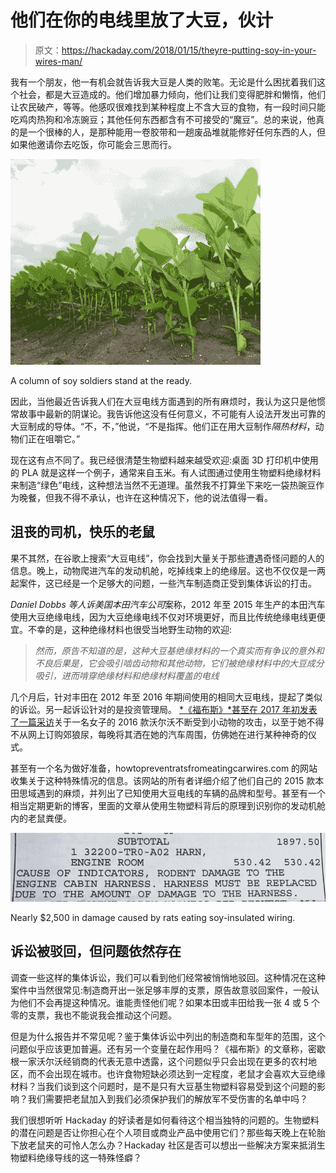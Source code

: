 # 他们在你的电线里放了大豆，伙计

> 原文：<https://hackaday.com/2018/01/15/theyre-putting-soy-in-your-wires-man/>

我有一个朋友，他一有机会就告诉我大豆是人类的败笔。无论是什么困扰着我们这个社会，都是大豆造成的。他们增加暴力倾向，他们让我们变得肥胖和懒惰，他们让农民破产，等等。他感叹很难找到某种程度上不含大豆的食物，有一段时间只能吃鸡肉热狗和冷冻豌豆；其他任何东西都含有不可接受的“魔豆”。总的来说，他真的是一个很棒的人，是那种能用一卷胶带和一趟废品堆就能修好任何东西的人，但如果他邀请你去吃饭，你可能会三思而行。

[![](img/8add3cbe45be9d612517f643d4c1c813.png)](https://hackaday.com/wp-content/uploads/2018/01/soywires_plants.jpg)

A column of soy soldiers stand at the ready.

因此，当他最近告诉我人们在大豆电线方面遇到的所有麻烦时，我认为这只是他惯常故事中最新的阴谋论。我告诉他这没有任何意义，不可能有人设法开发出可靠的大豆制成的导体。“不，不，”他说，“不是指挥。他们正在用大豆制作*隔热材料*，动物们正在咀嚼它。”

现在这有点不同了。我已经很清楚生物塑料越来越受欢迎:桌面 3D 打印机中使用的 PLA 就是这样一个例子，通常来自玉米。有人试图通过使用生物塑料绝缘材料来制造“绿色”电线，这种想法当然不无道理。虽然我不打算坐下来吃一袋热豌豆作为晚餐，但我不得不承认，也许在这种情况下，他的说法值得一看。

## 沮丧的司机，快乐的老鼠

果不其然，在谷歌上搜索“大豆电线”，你会找到大量关于那些遭遇奇怪问题的人的信息。晚上，动物爬进汽车的发动机舱，吃掉线束上的绝缘层。这也不仅仅是一两起案件，这已经是一个足够大的问题，一些汽车制造商正受到集体诉讼的打击。

*Daniel Dobbs 等人诉美国本田汽车公司*案称，2012 年至 2015 年生产的本田汽车使用大豆绝缘电线，因为大豆绝缘电线不仅对环境更好，而且比传统绝缘电线更便宜。不幸的是，这种绝缘材料也很受当地野生动物的欢迎:

> *然而，原告不知道的是，这种大豆基绝缘材料的一个真实而有争议的意外和不良后果是，它会吸引啮齿动物和其他动物，它们被绝缘材料中的大豆成分吸引，进而啃穿绝缘材料和绝缘材料覆盖的电线*

几个月后，针对丰田在 2012 年至 2016 年期间使用的相同大豆电线，提起了类似的诉讼。另一起诉讼针对的是投资管理局。 [*《福布斯》*甚至在 2017 年初发表了一篇采访](https://www.forbes.com/sites/michaeldunne/2017/02/19/rats-new-cars-soy-coated-wires-give-rodents-plenty-to-chew-on)关于一名女子的 2016 款沃尔沃不断受到小动物的攻击，以至于她不得不从网上订购郊狼尿，每晚将其洒在她的汽车周围，仿佛她在进行某种神奇的仪式。

甚至有一个名为做好准备，howtopreventratsfromeatingcarwires.com 的网站收集关于这种特殊情况的信息。该网站的所有者详细介绍了他们自己的 2015 款本田思域遇到的麻烦，并列出了已知使用大豆电线的车辆的品牌和型号。甚至有一个相当定期更新的博客，里面的文章从使用生物塑料背后的原理到识别你的发动机舱内的老鼠粪便。

[![](img/48aeeb9cc201632ce0e2c2b3e51b85ac.png)](https://hackaday.com/wp-content/uploads/2018/01/soywires_detail.png)

Nearly $2,500 in damage caused by rats eating soy-insulated wiring.

## 诉讼被驳回，但问题依然存在

调查一些这样的集体诉讼，我们可以看到他们经常被悄悄地驳回。这种情况在这种案件中当然很常见:制造商开出一张足够丰厚的支票，原告故意驳回案件，一般认为他们不会再提这种情况。谁能责怪他们呢？如果本田或丰田给我一张 4 或 5 个零的支票，我也不能说我会推动这个问题。

但是为什么报告并不常见呢？鉴于集体诉讼中列出的制造商和车型年的范围，这个问题似乎应该更加普遍。还有另一个变量在起作用吗？《福布斯》的文章称，密歇根一家沃尔沃经销商的代表无意中透露，这个问题似乎只会出现在更多的农村地区，而不会出现在城市。也许食物短缺必须达到一定程度，老鼠才会喜欢大豆绝缘材料？当我们谈到这个问题时，是不是只有大豆基生物塑料容易受到这个问题的影响？我们需要把老鼠加入到我们必须保护我们的解放军不受伤害的名单中吗？

我们很想听听 Hackaday 的好读者是如何看待这个相当独特的问题的。生物塑料的潜在问题是否让你担心在个人项目或商业产品中使用它们？那些每天晚上在轮胎下放老鼠夹的可怜人怎么办？Hackaday 社区是否可以想出一些解决方案来抵消生物塑料绝缘导线的这一特殊怪癖？